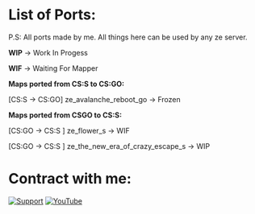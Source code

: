 # List of Ports:

P.S: All ports made by me. All things here can be used by any ze server.

**WIP** -> Work In Progess

**WIF** -> Waiting For Mapper

**Maps ported from CS:S to CS:GO:**

[CS:S -> CS:GO] ze_avalanche_reboot_go -> Frozen

**Maps ported from CSGO to CS:S:**

[CS:GO -> CS:S ] ze_flower_s -> WIF

[CS:GO -> CS:S ] ze_the_new_era_of_crazy_escape_s -> WIP

# Contract with me: 
[![Support][support-badge]][support-link] [![YouTube][youtube-badge]][youtube-link]

[support-badge]: https://img.shields.io/badge/-Steam-blueviolet
[support-link]: https://steamcommunity.com/id/PnSource/

[youtube-badge]: https://img.shields.io/badge/-YouTube-red
[youtube-link]: https://www.youtube.com/channel/UCvqeQqeHLD7qpW18rrlyFug